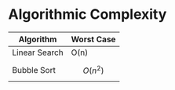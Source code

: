 # Algorithmic Complexity

| Algorithm | Worst Case |
|-----------|------------|
|Linear Search | O(n)    |
|Bubble Sort | $$ O(n^2) $$|
